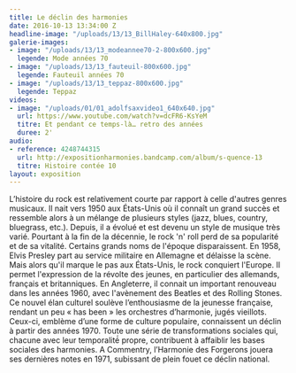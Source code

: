 ```yaml
---
title: Le déclin des harmonies
date: 2016-10-13 13:34:00 Z
headline-image: "/uploads/13/13_BillHaley-640x800.jpg"
galerie-images:
- image: "/uploads/13/13_modeannee70-2-800x600.jpg"
  legende: Mode années 70
- image: "/uploads/13/13_fauteuil-800x600.jpg"
  legende: Fauteuil années 70
- image: "/uploads/13/13_teppaz-800x600.jpg"
  legende: Teppaz
videos:
- image: "/uploads/01/01_adolfsaxvideo1_640x640.jpg"
  url: https://www.youtube.com/watch?v=dcFR6-KsYeM
  titre: Et pendant ce temps-là… retro des années
  duree: 2'
audio:
- reference: 4248744315
  url: http://expositionharmonies.bandcamp.com/album/s-quence-13
  titre: Histoire contée 10
layout: exposition
---
```


L’histoire du rock est relativement courte par rapport à celle d'autres genres musicaux. Il nait vers 1950 aux États-Unis où il connaît un grand succès et ressemble alors à un mélange de plusieurs styles (jazz, blues, country, bluegrass, etc.). Depuis, il a évolué et est devenu un style de musique très varié. Pourtant à la fin de la décennie, le rock 'n' roll perd de sa popularité et de sa vitalité. Certains grands noms de l'époque disparaissent. En 1958, Elvis Presley part au service militaire en Allemagne et délaisse la scène.
Mais alors qu'il marque le pas aux États-Unis, le rock conquiert l'Europe. Il permet l'expression de la révolte des jeunes, en particulier des allemands, français et britanniques. En Angleterre, il connait un important renouveau dans les années 1960, avec l'avènement des Beatles et des Rolling Stones. Ce nouvel élan culturel soulève l’enthousiasme de la jeunesse française, rendant un peu « has been » les orchestres d’harmonie, jugés vieillots. Ceux-ci, emblème d’une forme de culture populaire, connaissent un déclin à partir des années 1970. Toute une série de transformations sociales qui, chacune avec leur temporalité́ propre, contribuent à affaiblir les bases sociales des harmonies. A Commentry, l’Harmonie des Forgerons jouera ses dernières notes en 1971, subissant de plein fouet ce déclin national.
